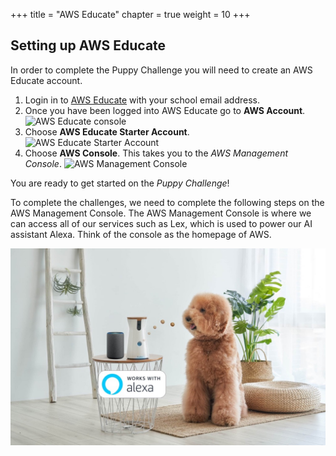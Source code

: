 +++
title = "AWS Educate"
chapter = true
weight = 10
+++

## Setting up AWS Educate

In order to complete the Puppy Challenge you will need to create an AWS Educate account.

1. Login in to [AWS Educate](https://www.awseducate.com/signin/SiteLogin) with your school email address.
2. Once you have been logged into AWS Educate go to **AWS Account**.
![AWS Educate console](10_aws_educate/images/aws-educate-01.png "AWS Educate console")
3. Choose **AWS Educate Starter Account**.
![AWS Educate Starter Account](10_aws_educate/images/aws-educate-02.png "AWS Educate Starter Account")
4. Choose **AWS Console**. This takes you to the *AWS Management Console*.
![AWS Management Console](10_aws_educate/images/aws-educate-03.png "AWS Management Console")

You are ready to get started on the *Puppy Challenge*!

To complete the challenges, we need to complete the following steps on the AWS Management Console. The AWS Management Console is where we can access all of our services such as Lex, which is used to power our AI assistant Alexa. Think of the console as the homepage of AWS.

![Dog talking to an Alexa enabled Amazon Echo device](../20_puppy_vision/images/puppy-vision-04.jpg "Dog talking to an Alexa enabled Amazon Echo device")
